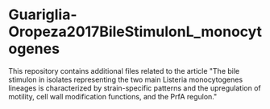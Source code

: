 # Guariglia-Oropeza2017BileStimulonL_monocytogenes
This repository contains additional files related to the article "The bile stimulon in isolates representing the two main Listeria monocytogenes lineages is characterized by strain-specific patterns and the upregulation of motility, cell wall modification functions, and the PrfA regulon."

